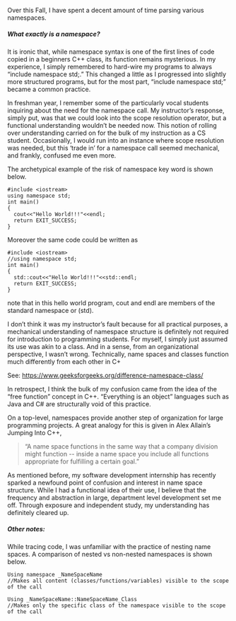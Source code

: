 
Over this Fall, I have spent a decent amount of time parsing various namespaces.  

##### What exactly is a namespace?

<p>
It is ironic that, while namespace syntax is one of the first lines of code copied in a beginners C++ class, its function remains mysterious.  In my experience, I simply remembered to hard-wire my programs to always “include namespace std;.”  This changed a little as I progressed into slightly more structured programs, but for the most part, “include namespace std;” became a common practice.  
</p>

<p>
In freshman year, I remember some of the particularly vocal students inquiring about the need for the namespace call.  My instructor’s response, simply put, was that we could look into the scope resolution operator, but a functional understanding wouldn’t be needed now.  This notion of rolling over understanding carried on for the bulk of my instruction as a CS student.  Occasionally, I would run into an instance where scope resolution was needed, but this ‘trade in’ for a namespace call seemed mechanical, and frankly, confused me even more.
</p>

The archetypical example of the risk of namespace key word is shown below.  
```
#include <iostream>
using namespace std;
int main()
{
  cout<<"Hello World!!!"<<endl;
  return EXIT_SUCCESS;
}
```
Moreover the same code could be written as
```
#include <iostream>
//using namespace std;
int main()
{
  std::cout<<"Hello World!!!"<<std::endl;
  return EXIT_SUCCESS;
}
```
note that in this hello world program, cout and endl are members of the standard namespace or (std).  

<p>
I don’t think it was my instructor’s fault because for all practical purposes, a mechanical understanding of namespace structure is definitely not required for introduction to programming students.  For myself, I simply just assumed its use was akin to a class.  And in a sense, from an organizational perspective, I wasn’t wrong.  Technically, name spaces and classes function much differently from each other in C+

See:
https://www.geeksforgeeks.org/difference-namespace-class/
</p>

<p>
In retrospect, I think the bulk of my confusion came from the idea of the “free function” concept in C++.  “Everything is an object” languages such as Java and C# are structurally void of this practice.   
</p>

<p>
On a top-level,  namespaces provide another step of organization for large programming projects.  A great analogy for this is given in Alex Allain’s Jumping Into C++, 

> “A name space functions in the same way that a company division might function -- inside a name space you include all functions appropriate for fulfilling a certain goal.”

As mentioned before, my software development internship has recently sparked a newfound point of confusion and interest in name space structure.  While I had a functional idea of their use, I believe that the frequency and abstraction in large, department level development set me off.  Through exposure and independent study, my understanding has definitely cleared up.    
</p>

##### Other notes:

While tracing code, I was unfamiliar with the practice of nesting name spaces.  A comparison of nested vs non-nested namespaces is shown below.  

```
Using namespace _NameSpaceName
//Makes all content (classes/functions/variables) visible to the scope of the call
```

```
Using _NameSpaceName::NameSpaceName_Class
//Makes only the specific class of the namespace visible to the scope of the call
```





